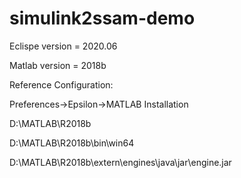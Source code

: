 # simulink2ssam-demo

Eclispe version = 2020.06

Matlab version = 2018b

Reference Configuration:

Preferences->Epsilon->MATLAB Installation

D:\MATLAB\R2018b

D:\MATLAB\R2018b\bin\win64

D:\MATLAB\R2018b\extern\engines\java\jar\engine.jar
